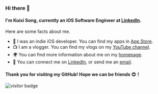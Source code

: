 ### Hi there 👋

#### I'm Kuixi Song, currently an iOS Software Engineer at [LinkedIn](https://github.com/linkedin).

Here are some facts about me.

* 🍎 I was an indie iOS developer. You can find my apps in [App Store](https://itunes.apple.com/cn/developer/kuixi-song/id1052013882).
* 📺 I am a vlogger. You can find my vlogs on my [YouTube channel](https://www.youtube.com/channel/UCT6lOZDEc-hrJ-yKslghT3w).
* 🌍 You can find more information about me on my [homepage](https://kuixisong.one).
* 🔗 You can connect me on [LinkedIn](https://www.linkedin.com/in/krayc425), or send me an [email](mailto:krayc425@gmail.com).

#### Thank you for visiting my GitHub! Hope we can be friends 😊！ 

<img src="https://visitor-badge.laobi.icu/badge?page_id=songkuixi.songkuixi" alt="visitor badge"/>
